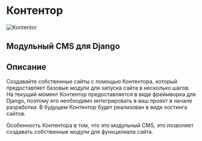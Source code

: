 # Контентор
![Kontentor](https://github.com/user-attachments/assets/ea636911-b659-465d-8938-d7e8fdaef051)
## Модульный CMS для Django

## Описание

Создавайте собственные сайты с помощью Контентора, который предоставляет базовые модули для запуска сайта в несколько шагов. 
На текущий момент Контентор предоставляется в виде фреймворка для Django, поэтому его необходимо интегрировать в ваш проект в начале разработки.
В будущем Контентор будет реализован в виде хостинга сайтов.

Особенность Контентора в том, что это модульный CMS, это позволяет создавать собственные модули для функционала сайта.
